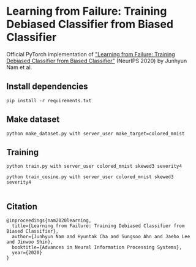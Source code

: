 # Learning from Failure: Training Debiased Classifier from Biased Classifier

Official PyTorch implementation of ["Learning from Failure: Training Debiased Classifier from Biased Classifier"](https://arxiv.org/pdf/2007.02561.pdf) (NeurIPS 2020) by Junhyun Nam et al. 


## Install dependencies
```
pip install -r requirements.txt
```


## Make dataset
```
python make_dataset.py with server_user make_target=colored_mnist
```


## Training
```
python train.py with server_user colored_mnist skewed3 severity4

python train_cosine.py with server_user colored_mnist skewed3 severity4


```

## Citation
```
@inproceedings{nam2020learning,
  title={Learning from Failure: Training Debiased Classifier from Biased Classifier},
  author={Junhyun Nam and Hyuntak Cha and Sungsoo Ahn and Jaeho Lee and Jinwoo Shin},
  booktitle={Advances in Neural Information Processing Systems},
  year={2020}
}
```
